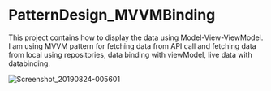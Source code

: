 # PatternDesign_MVVMBinding

This project contains how to display the data using Model-View-ViewModel. I am using MVVM pattern for fetching data from API call and fetching data from local using repositories, data binding with viewModel, live data with databinding.

![Screenshot_20190824-005601](https://user-images.githubusercontent.com/39657409/63619776-37875000-c60d-11e9-9a1d-99cfe3dabf6d.png)

